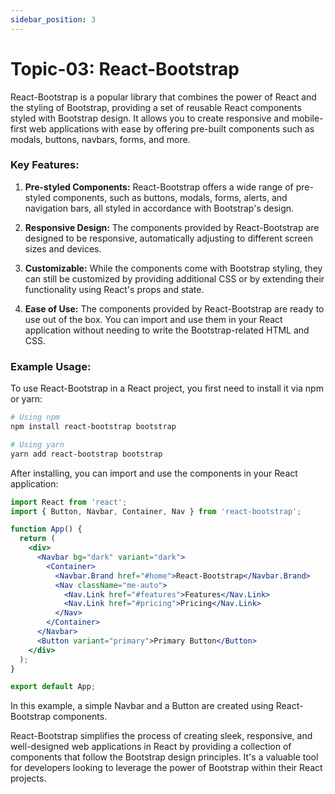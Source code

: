 ```yaml
---
sidebar_position: 3
---
```

# Topic-03: React-Bootstrap

React-Bootstrap is a popular library that combines the power of React and the styling of Bootstrap, providing a set of reusable React components styled with Bootstrap design. It allows you to create responsive and mobile-first web applications with ease by offering pre-built components such as modals, buttons, navbars, forms, and more.

### Key Features:

1. **Pre-styled Components:** React-Bootstrap offers a wide range of pre-styled components, such as buttons, modals, forms, alerts, and navigation bars, all styled in accordance with Bootstrap's design.

2. **Responsive Design:** The components provided by React-Bootstrap are designed to be responsive, automatically adjusting to different screen sizes and devices.

3. **Customizable:** While the components come with Bootstrap styling, they can still be customized by providing additional CSS or by extending their functionality using React's props and state.

4. **Ease of Use:** The components provided by React-Bootstrap are ready to use out of the box. You can import and use them in your React application without needing to write the Bootstrap-related HTML and CSS.

### Example Usage:

To use React-Bootstrap in a React project, you first need to install it via npm or yarn:

```bash
# Using npm
npm install react-bootstrap bootstrap

# Using yarn
yarn add react-bootstrap bootstrap
```

After installing, you can import and use the components in your React application:

```jsx
import React from 'react';
import { Button, Navbar, Container, Nav } from 'react-bootstrap';

function App() {
  return (
    <div>
      <Navbar bg="dark" variant="dark">
        <Container>
          <Navbar.Brand href="#home">React-Bootstrap</Navbar.Brand>
          <Nav className="me-auto">
            <Nav.Link href="#features">Features</Nav.Link>
            <Nav.Link href="#pricing">Pricing</Nav.Link>
          </Nav>
        </Container>
      </Navbar>
      <Button variant="primary">Primary Button</Button>
    </div>
  );
}

export default App;
```

In this example, a simple Navbar and a Button are created using React-Bootstrap components.

React-Bootstrap simplifies the process of creating sleek, responsive, and well-designed web applications in React by providing a collection of components that follow the Bootstrap design principles. It's a valuable tool for developers looking to leverage the power of Bootstrap within their React projects.
